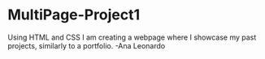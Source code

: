 # MultiPage-Project1
Using HTML and CSS I am creating a webpage where I showcase my past projects, similarly to a portfolio.
-Ana Leonardo
